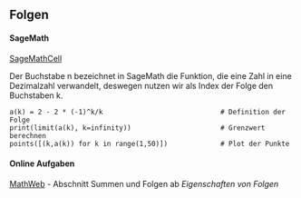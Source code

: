 ## Folgen

#### SageMath

[SageMathCell](https://sagecell.sagemath.org/)


Der Buchstabe n bezeichnet in SageMath die Funktion, die eine Zahl in eine Dezimalzahl verwandelt, deswegen nutzen wir als Index der Folge den Buchstaben k.


```
a(k) = 2 - 2 * (-1)^k/k                             # Definition der Folge
print(limit(a(k), k=infinity))                      # Grenzwert berechnen
points([(k,a(k)) for k in range(1,50)])             # Plot der Punkte     
```


#### Online Aufgaben

[MathWeb](https://mathweb.de/mod/page/view.php?id=9) - Abschnitt Summen und Folgen ab *Eigenschaften von Folgen*